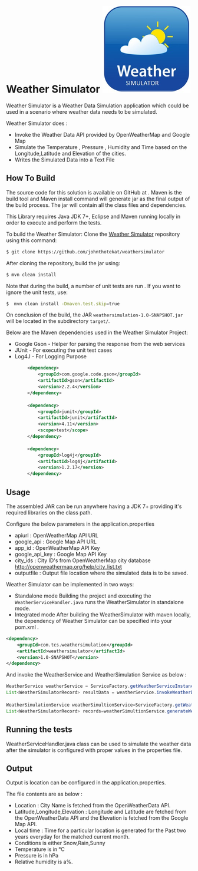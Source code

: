 # Weather Simulator ![alt text](https://github.com/johnthotekat/weathersimulator/blob/master/doc/index.jpg "Weather Simulator")

Weather Simulator is a Weather Data Simulation application which could be used in a scenario where weather data needs to be simulated. 

Weather Simulator does :
- Invoke the Weather Data API provided by OpenWeatherMap and Google Map
- Simulate the Temperature , Pressure , Humidity and Time based on the Longitude,Latitude and Elevation of the cities.
- Writes the Simulated Data into a Text File


## How To Build

The source code for this solution is available on GitHub at .
Maven is the build tool and Maven install command will generate jar as the final output of the build process. The jar will contain all the class files and dependencies.

This Library requires Java JDK 7+, Eclipse and Maven running locally in order to execute and perform the tests.


To build the Weather Simulator:
Clone the [Weather Simulator](https://github.com/johnthotekat/weathersimulator) repository using this command:

```bash
$ git clone https://github.com/johnthotekat/weathersimulator
```
After cloning the repository, build the jar using:
```bash
$ mvn clean install
```
Note that during the build, a number of unit tests are run . If you want to ignore the unit tests, use:
```bash
$  mvn clean install -Dmaven.test.skip=true
```

On conclusion of the build, the JAR `weathersimulation-1.0-SNAPSHOT.jar` will be located in the subdirectory `target/`.

Below are the Maven dependencies used in the Weather Simulator Project:
- Google Gson	- Helper for parsing the response from the web services
- JUnit	- For executing the unit test cases
- Log4J	- For Logging Purpose
```xml
		<dependency>
			<groupId>com.google.code.gson</groupId>
			<artifactId>gson</artifactId>
			<version>2.2.4</version>
		</dependency>
		
		<dependency>
			<groupId>junit</groupId>
			<artifactId>junit</artifactId>
			<version>4.11</version>
			<scope>test</scope>
		</dependency>
		
		<dependency>
			<groupId>log4j</groupId>
			<artifactId>log4j</artifactId>
			<version>1.2.17</version>
		</dependency>
```

## Usage
The assembled JAR can be run anywhere having a JDK 7+ providing it's required libraries on the class path.

Configure the below parameters in the application.properties 

- apiurl : OpenWeatherMap API URL
- google_api : Google Map API URL 
- app_id : OpenWeatherMap API Key
- google_api_key : Google Map API Key
- city_ids : City ID's from OpenWeatherMap city database http://openweathermap.org/help/city_list.txt
- outputfile : Output file location where the simulated data is to be saved.

Weather Simulator can be implemented in two ways:
- Standalone mode
	Building the project and executing the `WeatherServiceHandler.java`  runs the WeatherSimulator in standalone mode.
- Integrated mode
	After building the WeatherSimulator with maven locally, the dependency of Weather Simulator can be specified into your pom.xml .

```xml
<dependency>
	<groupId>com.tcs.weathersimulation</groupId>
	<artifactId>weathersimulator</artifactId>
	<version>1.0-SNAPSHOT</version>
</dependency>
```

And invoke the WeatherService and WeatherSimulation Service as below :  

```java
WeatherService weatherService = ServiceFactory.getWeatherServiceInstance();
List<WeatherSimulatorRecord> resultData = weatherService.invokeWeatherDataAPI();

WeatherSimulationService weatherSimultionService=ServiceFactory.getWeatherSimulationServiceInstance();
List<WeatherSimulatorRecord> records=weatherSimultionService.generateWeatherSimulationData(resultData);
```

## Running the tests
WeatherServiceHandler.java class can be used to simulate the weather data after the simulator is configured with proper values in the properties file.

## Output
Output is location can be configured in the application.properties.

The file contents are as below :

- Location : City Name is fetched from the OpenWeatherData API.
- Latitude,Longitude,Elevation : Longitude and Latitude are fetched from the OpenWeatherData API and the Elevation is fetched from the Google Map API.
- Local time : Time for a particular location is generated for the Past two years everyday for the matched current month.
- Conditions is either Snow,Rain,Sunny
- Temperature is in °C 
- Pressure is in hPa
- Relative humidity is a%.





